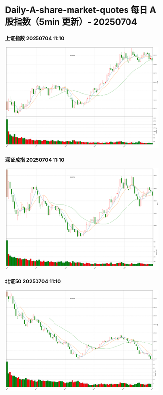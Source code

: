 
# Daily-A-share-market-quotes 每日 A 股指数（5min 更新）- 20250704

### 上证指数 20250704 11:10
![](./fig/2025/7/20250704-sh000001.png)

### 深证成指 20250704 11:10
![](./fig/2025/7/20250704-sz399001.png)

### 北证50 20250704 11:10
![](./fig/2025/7/20250704-bj899050.png)

